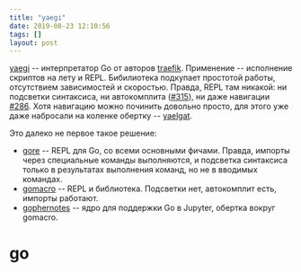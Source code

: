 ```yaml
---
title: "yaegi"
date: 2019-08-23 12:10:56
tags: []
layout: post
---
```


[yaegi](https://blog.containo.us/announcing-yaegi-263a1e2d070a) -- интерпретатор Go от авторов [traefik](https://github.com/containous/traefik). Применение -- исполнение скриптов на лету и REPL. Бибилиотека подкупает простотой работы, отсутствием зависимостей и скоростью. Правда, REPL там никакой: ни подсветки синтаксиса, ни автокомплита ([#315](https://github.com/containous/yaegi/issues/315)), ни даже навигации [#286](https://github.com/containous/yaegi/issues/286). Хотя навигацию можно починить довольно просто, для этого уже даже набросали на коленке обертку -- [yaelgat](https://github.com/bogen85/yaelgat).

Это далеко не первое такое решение:

+ [gore](https://github.com/motemen/gore) -- REPL для Go, со всеми основными фичами. Правда, импорты через специальные команды выполняются, и подсветка синтаксиса только в результатах выполнения команд, но не в вводимых командах.
+ [gomacro](https://github.com/cosmos72/gomacro) -- REPL и библиотека. Подсветки нет, автокомплит есть, импорты работают.
+ [gophernotes](https://github.com/gopherdata/gophernotes) -- ядро для поддержки Go в Jupyter, обертка вокруг gomacro.

# go
